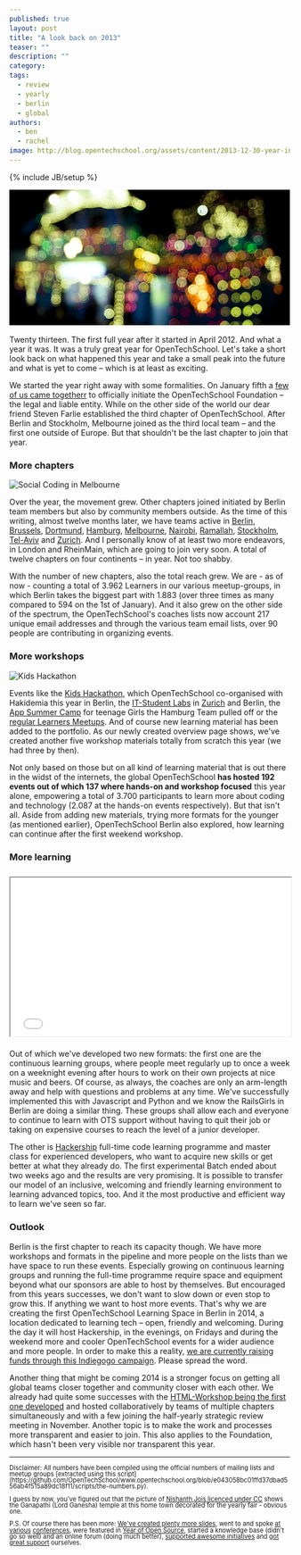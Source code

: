```yaml
---
published: true
layout: post
title: "A look back on 2013"
teaser: ""
description: ""
category:
tags:
  - review
  - yearly
  - berlin
  - global
authors:
  - ben
  - rachel
image: http://blog.opentechschool.org/assets/content/2013-12-30-year-in-review.jpg
---
```

{% include JB/setup %}

![It has been a colorful year](/assets/content/2013-12-30-year-in-review.jpg)

Twenty thirteen. The first full year after it started in April 2012. And what a year it was. It was a truly great year for OpenTechSchool. Let's take a short look back on what happened this year and take a small peak into the future and what is yet to come – which is at least as exciting.

We started the year right away with some formalities. On January fifth a [few of us came togetherr](http://blog.opentechschool.org/2013/05/opentechschool-is-now-a-foundation.html) to officially initiate the OpenTechSchool Foundation – the legal and liable entity. While on the other side of the world our dear friend Steven Farlie established the third chapter of OpenTechSchool. After Berlin and Stockholm, Melbourne joined as the third local team – and the first one outside of Europe. But that shouldn't be the last chapter to join that year.

### More chapters

![Social Coding in Melbourne](http://blog.opentechschool.org/assets/content/2013-08-11-social-coding-global/social-1.jpg)

Over the year, the movement grew. Other chapters joined initiated by Berlin team members but also by community members outside. As the time of this writing, almost twelve months later, we have teams active in [Berlin](http://www.opentechschool.org/berlin/), [Brussels](http://www.opentechschool.org/brussels/), [Dortmund](http://www.opentechschool.org/dortmund/), [Hamburg](http://www.opentechschool.org/hamburg/), [Melbourne](http://www.opentechschool.org/melbourne/), [Nairobi](http://www.opentechschool.org/nairobi/), [Ramallah](http://www.opentechschool.org/ramallah/), [Stockholm](http://www.opentechschool.org/stockholm/), [Tel-Aviv](http://www.meetup.com/opentechschool-tel-aviv/) and [Zurich](http://www.opentechschool.org/zurich/). And I personally know of at least two more endeavors, in London and RheinMain, which are going to join very soon. A total of twelve chapters on four continents – in year. Not too shabby.

With the number of new chapters, also the total reach grew. We are - as of now - counting a total of 3.962 Learners in our various meetup-groups, in which Berlin takes the biggest part with 1.883 (over three times as many compared to 594 on the 1st of January). And it also grew on the other side of the spectrum, the OpenTechSchool's coaches lists now account 217 unique email addresses and through the various team email lists, over 90 people are contributing in organizing events.

### More workshops

![Kids Hackathon](http://blog.opentechschool.org/assets/content/2013-04-12-kids-hackathon-poster.png)

Events like the [Kids Hackathon](http://blog.opentechschool.org/2013/04/first-kids-hackathon-in-berlin.html), which OpenTechSchool co-organised with Hakidemia this year in Berlin, the [IT-Student Labs](http://blog.opentechschool.org/2013/01/announcing-student-labs-in-berlin.html) in [Zurich](http://blog.opentechschool.org/2013/09/zurich-kids-education.html) and Berlin, the [App Summer Camp](http://blog.opentechschool.org/2013/07/app-summer-camp-in-hamburg-it-was-awesome.html) for teenage Girls the Hamburg Team pulled off or the [regular Learners Meetups](http://blog.opentechschool.org/2013/06/how-the-learners-meetup-is-doing-in-berlin.html). And of course new learning material has been added to the portfolio. As our newly created overview page shows, we've created another five workshop materials totally from scratch this year (we had three by then). 

Not only based on those but on all kind of learning material that is out there in the widst of the internets, the global OpenTechSchool **has hosted 192 events out of which 137 where hands-on and workshop focused** this year alone, empowering a total of 3.700 participants to learn more about coding and technology (2.087 at the hands-on events respectively). But that isn't all. Aside from adding new materials, trying more formats for the younger (as mentioned earlier), OpenTechSchool Berlin also explored, how learning can continue after the first weekend workshop.

### More learning

<div style="text-align:center;position: relative; width: 100%; height: 0px; padding-bottom: 56.5%; margin: 25px auto;"><iframe src="//player.vimeo.com/video/82717221" style="position: absolute; width: 100%; height: 100%; left: 0px; top: 0px;" width="500" height="281" webkitallowfullscreen="1" mozallowfullscreen="1" allowfullscreen="1">&nbsp;</iframe>
</div>

Out of which we've developed two new formats: the first one are the continuous learning groups, where people meet regularly up to once a week on a weeknight evening after hours to work on their own projects at nice music and beers. Of course, as always, the coaches are only an arm-length away and help with questions and problems at any time. We've successfully implemented this with Javascript and Python and we know the RailsGirls in Berlin are doing a similar thing. These groups shall allow each and everyone to continue to learn with OTS support without having to quit their job or taking on expensive courses to reach the level of a junior developer.

The other is [Hackership](http://www.hackership.org) full-time code learning programme and master class for experienced developers, who want to acquire new skills or get better at what they already do. The first experimental Batch ended about two weeks ago and the results are very promising. It is possible to transfer our model of an inclusive, welcoming and friendly learning environment to learning advanced topics, too. And it the most productive and efficient way to learn we've seen so far. 

### Outlook

Berlin is the first chapter to reach its capacity though. We have more workshops and formats in the pipeline and more people on the lists than we have space to run these events. Especially growing on continuous learning groups and running the full-time programme require space and equipment beyond what our sponsors are able to host by themselves. But encouraged from this years successes, we don't want to slow down or even stop to grow this. If anything we want to host more events. That's why we are creating the first OpenTechSchool Learning Space in Berlin in 2014, a location dedicated to learning tech – open, friendly and welcoming. During the day it will host Hackership, in the evenings, on Fridays and during the weekend more and cooler OpenTechSchool events for a wider audience and more people. In order to make this a reality, [we are currently raising funds through this Indiegogo campaign](http://www.indiegogo.com/projects/an-apprenticeship-for-hackers-a-hackership). Please spread the word.

Another thing that might be coming 2014 is a stronger focus on getting all global teams closer together and community closer with each other. We already had quite some successes with the [HTML-Workshop being the first one developed](http://discourse.opentechschool.org/t/building-an-html-css-workshop/21) and hosted collaboratively by teams of multiple chapters simultaneously and with a few joining the half-yearly strategic review meeting in November. Another topic is to make the work and processes more transparent and easier to join. This also applies to the Foundation, which hasn't been very visible nor transparent this year.

---

<div style="font-size: 0.8em; line-height: 1em" markdown="1">
Disclaimer: All numbers have been compiled using the official numbers of mailing lists and meetup groups [extracted using this script](https://github.com/OpenTechSchool/www.opentechschool.org/blob/e043058bc01ffd37dbad556ab4f515a89dc18f11/scripts/the-numbers.py).

I guess by now, you've figured out that the picture of [Nishanth Jois licenced under CC](http://www.flickr.com/photos/nishanthjois/4453067173/) shows the Ganapathi (Lord Ganesha) temple at this home town decorated for the yearly fair - obvious one.


P.S. Of course there has been more: [We've created plenty more slides](http://opentechschool.github.io/slides/), went to and spoke [at](http://blog.opentechschool.org/2013/05/join-us-at-codemotion.html) [various](http://blog.opentechschool.org/2013/05/presenting-at-codemotion-the-state-of-tech-education.html) [conferences](http://blog.opentechschool.org/2013/10/kiwi-pycon.html), were featured in [Year of Open Source](http://blog.opentechschool.org/2013/10/kiwi-pycon.html), started a knowledge base (didn't go so well) and an online forum (doing much better), [supported awesome initiatives](http://blog.opentechschool.org/2013/07/naitobi-dev-school.html) and [got great support](http://blog.opentechschool.org/2013/08/paypal-donations.html) ourselves.

</div>


